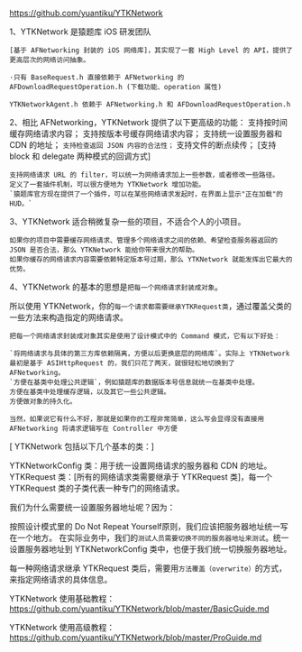 
https://github.com/yuantiku/YTKNetwork

1、YTKNetwork 是猿题库 iOS 研发团队

    [基于 AFNetworking 封装的 iOS 网络库]，其实现了一套 High Level 的 API，提供了更高层次的网络访问抽象。

    ·只有 BaseRequest.h 直接依赖于 AFNetworking 的 AFDownloadRequestOperation.h (下载功能、operation 属性)

    YTKNetworkAgent.h 依赖于 AFNetworking.h 和 AFDownloadRequestOperation.h


2、相比 AFNetworking，YTKNetwork 提供了以下更高级的功能：
    支持按时间缓存网络请求内容；
    支持按版本号缓存网络请求内容；
    支持统一设置服务器和 CDN 的地址；
    `支持检查返回 JSON 内容的合法性；`
    支持文件的断点续传；
    [支持 block 和 delegate 两种模式的回调方式]


    支持网络请求 URL 的 filter，可以统一为网络请求加上一些参数，或者修改一些路径。
    定义了一套插件机制，可以很方便地为 YTKNetwork 增加功能。
    `猿题库官方现在提供了一个插件，可以在某些网络请求发起时，在界面上显示"正在加载"的 HUD。`

3、YTKNetwork 适合稍微复杂一些的项目，不适合个人的小项目。

    如果你的项目中需要缓存网络请求、管理多个网络请求之间的依赖、希望检查服务器返回的 JSON 是否合法，那么 YTKNetwork 能给你带来很大的帮助。
    如果你缓存的网络请求内容需要依赖特定版本号过期，那么 YTKNetwork 就能发挥出它最大的优势。

4、YTKNetwork 的基本的思想是`把每一个网络请求封装成对象`。

所以使用 YTKNetwork，你的`每一个请求都需要继承YTKRequest类`，通过覆盖父类的一些方法来构造指定的网络请求。

    把每一个网络请求封装成对象其实是使用了设计模式中的 Command 模式，它有以下好处：

    `将网络请求与具体的第三方库依赖隔离，方便以后更换底层的网络库`。实际上 YTKNetwork 最初是基于 ASIHttpRequest 的，我们只花了两天，就很轻松地切换到了 AFNetworking。
    `方便在基类中处理公共逻辑`，例如猿题库的数据版本号信息就统一在基类中处理。
    方便在基类中处理缓存逻辑，以及其它一些公共逻辑。
    方便做对象的持久化。

    当然，如果说它有什么不好，那就是如果你的工程非常简单，这么写会显得没有直接用 AFNetworking 将请求逻辑写在 Controller 中方便



[ YTKNetwork 包括以下几个基本的类：]

YTKNetworkConfig 类：用于统一设置网络请求的服务器和 CDN 的地址。
YTKRequest 类：[所有的网络请求类需要继承于 YTKRequest 类]，每一个YTKRequest 类的子类代表一种专门的网络请求。

我们为什么需要统一设置服务器地址呢？因为：

按照设计模式里的 Do Not Repeat Yourself原则，我们应该把服务器地址统一写在一个地方。
在实际业务中，我们的`测试人员需要切换不同的服务器地址来测试`。统一设置服务器地址到 YTKNetworkConfig 类中，也便于我们统一切换服务器地址。



每一种网络请求继承 YTKRequest 类后，需要用`方法覆盖（overwrite）`的方式，来指定网络请求的具体信息。





YTKNetwork 使用基础教程：
https://github.com/yuantiku/YTKNetwork/blob/master/BasicGuide.md

YTKNetwork 使用高级教程：
https://github.com/yuantiku/YTKNetwork/blob/master/ProGuide.md


